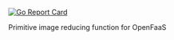 [![Go Report Card](https://goreportcard.com/badge/github.com/diddledan/primitive-function)](https://goreportcard.com/report/github.com/diddledan/primitive-function)

Primitive image reducing function for OpenFaaS
